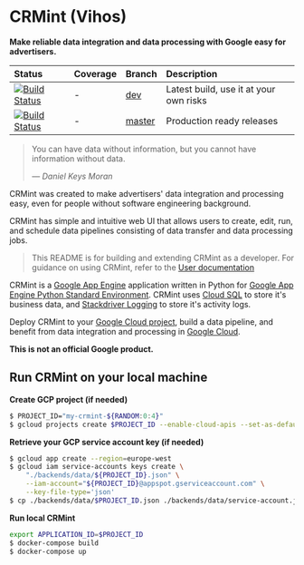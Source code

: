 # CRMint (Vihos)

**Make reliable data integration and data processing with Google easy for
advertisers.**

| Status | Coverage | Branch | Description |
| :----- | :--------- | :----- | :---------- |
| [![Build Status](https://travis-ci.org/google/crmint.svg?branch=dev)](https://travis-ci.org/google/crmint) | - | [dev](https://github.com/google/crmint/tree/dev) | Latest build, use it at your own risks  |
| [![Build Status](https://travis-ci.org/google/crmint.svg?branch=master)](https://travis-ci.org/google/crmint) | - | [master](https://github.com/google/crmint/tree/master) | Production ready releases |

> You can have data without information, but you cannot have information
> without data.
>
> — _Daniel Keys Moran_

CRMint was created to make advertisers' data integration and processing easy,
even for people without software engineering background.

CRMint has simple and intuitive web UI that allows users to create, edit, run,
and schedule data pipelines consisting of data transfer and data processing
jobs.

> This README is for building and extending CRMint as a developer. For guidance
> on using CRMint, refer to the [User documentation](https://google.github.io/crmint)

CRMint is a [Google App Engine](https://cloud.google.com/appengine/) application
written in Python for [Google App Engine Python Standard
Environment](https://cloud.google.com/appengine/docs/standard/python/). CRMint
uses [Cloud SQL](https://cloud.google.com/sql/) to store it's business data, and
[Stackdriver Logging](https://cloud.google.com/logging/) to store it's activity
logs.

Deploy CRMint to your [Google Cloud project](https://console.cloud.google.com/),
build a data pipeline, and benefit from data integration and processing in
[Google Cloud](https://cloud.google.com/).

**This is not an official Google product.**


## Run CRMint on your local machine

**Create GCP project (if needed)**
```sh
$ PROJECT_ID="my-crmint-${RANDOM:0:4}"
$ gcloud projects create $PROJECT_ID --enable-cloud-apis --set-as-default
```

**Retrieve your GCP service account key (if needed)**
```sh
$ gcloud app create --region=europe-west
$ gcloud iam service-accounts keys create \
    "./backends/data/${PROJECT_ID}.json" \
    --iam-account="${PROJECT_ID}@appspot.gserviceaccount.com" \
    --key-file-type='json'
$ cp ./backends/data/$PROJECT_ID.json ./backends/data/service-account.json
```

**Run local CRMint**
```sh
export APPLICATION_ID=$PROJECT_ID
$ docker-compose build
$ docker-compose up
```
